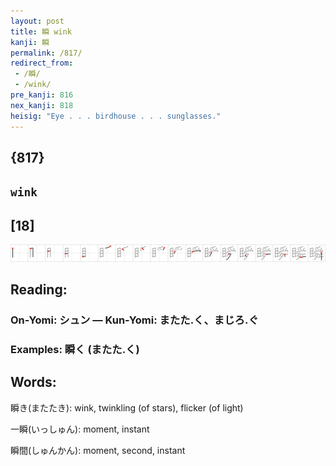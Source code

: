 ```yaml
---
layout: post
title: 瞬 wink
kanji: 瞬
permalink: /817/
redirect_from:
 - /瞬/
 - /wink/
pre_kanji: 816
nex_kanji: 818
heisig: "Eye . . . birdhouse . . . sunglasses."
---
```


## {817}

## `wink`

## [18]

<div class="stroke"><img src="../images/E79EAC.png" /></div>

## Reading:

### On-Yomi: シュン &mdash; Kun-Yomi: またた.く、まじろ.ぐ

### Examples: 瞬く (またた.く)

## Words:

瞬き(またたき): wink, twinkling (of stars), flicker (of light)

一瞬(いっしゅん): moment, instant

瞬間(しゅんかん): moment, second, instant
